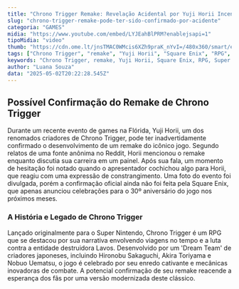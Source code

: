 ```yaml
---
title: "Chrono Trigger Remake: Revelação Acidental por Yuji Horii Incendeia Rumores"
slug: "chrono-trigger-remake-pode-ter-sido-confirmado-por-acidente"
categoria: "GAMES"
midia: "https://www.youtube.com/embed/LYJEahBlPRM?enablejsapi=1"
tipoMidia: "video"
thumb: "https://cdn.ome.lt/jnsTMAC0WMcis6XZh9praK_nYvI=/480x360/smart/extras/conteudos/Captura_de_tela_2025-05-02_160115.png"
tags: ["Chrono Trigger", "remake", "Yuji Horii", "Square Enix", "RPG", "Super Nintendo"]
keywords: "Chrono Trigger, remake, Yuji Horii, Square Enix, RPG, Super Nintendo"
author: "Luana Souza"
data: "2025-05-02T20:22:28.545Z"
---
```


## Possível Confirmação do Remake de Chrono Trigger

Durante um recente evento de games na Flórida, Yuji Horii, um dos renomados criadores de Chrono Trigger, pode ter inadvertidamente confirmado o desenvolvimento de um remake do icônico jogo. Segundo relatos de uma fonte anônima no Reddit, Horii mencionou o remake enquanto discutia sua carreira em um painel. Após sua fala, um momento de hesitação foi notado quando o apresentador cochichou algo para Horii, que reagiu com uma expressão de constrangimento. Uma foto do evento foi divulgada, porém a confirmação oficial ainda não foi feita pela Square Enix, que apenas anunciou celebrações para o 30º aniversário do jogo nos próximos meses.

### A História e Legado de Chrono Trigger

Lançado originalmente para o Super Nintendo, Chrono Trigger é um RPG que se destacou por sua narrativa envolvendo viagens no tempo e a luta contra a entidade destruidora Lavos. Desenvolvido por um 'Dream Team' de criadores japoneses, incluindo Hironobu Sakaguchi, Akira Toriyama e Nobuo Uematsu, o jogo é celebrado por seu enredo cativante e mecânicas inovadoras de combate. A potencial confirmação de seu remake reacende a esperança dos fãs por uma versão modernizada deste clássico.